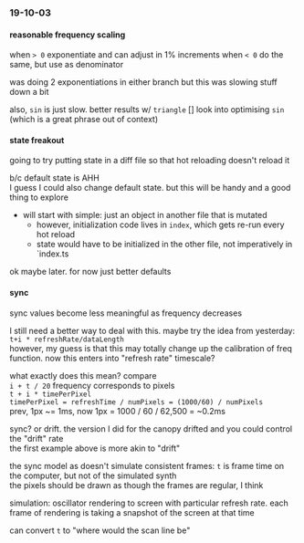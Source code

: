 ### 19-10-03
#### reasonable frequency scaling

when `> 0` exponentiate and can adjust in 1% increments
when `< 0` do the same, but use as denominator

was doing 2 exponentiations in either branch but this was slowing stuff down a bit

also, `sin` is just slow. better results w/ `triangle`
[] look into optimising `sin` (which is a great phrase out of context)

#### state freakout

going to try putting state in a diff file so that hot reloading doesn't reload it

b/c default state is AHH  
I guess I could also change default state. but this will be handy and a good thing to explore

- will start with simple: just an object in another file that is mutated
  - however, initialization code lives in `index`, which gets re-run every hot reload
  - state would have to be initialized in the other file, not imperatively in `index.ts

ok maybe later. for now just better defaults

#### sync

sync values become less meaningful as frequency decreases

I still need a better way to deal with this. maybe try the idea from yesterday: `t+i * refreshRate/dataLength`  
however, my guess is that this may totally change up the calibration of freq function. now this enters into "refresh rate" timescale?

what exactly does this mean? compare     
`i + t / 20` frequency corresponds to pixels    
`t + i * timePerPixel`  
`timePerPixel = refreshTime / numPixels = (1000/60) / numPixels`  
prev, 1px ~= 1ms, now 1px =  1000 / 60 / 62,500 = ~0.2ms

sync? or drift. the version I did for the canopy drifted and you could control the "drift" rate  
the first example above is more akin to "drift"

the sync model as doesn't simulate consistent frames: `t` is frame time on the computer, but not of the simulated synth  
the pixels should be drawn as though the frames are regular, I think

simulation: oscillator rendering to screen with particular refresh rate. each frame of rendering is taking a snapshot of the screen at that time
 
can convert `t` to "where would the scan line be"